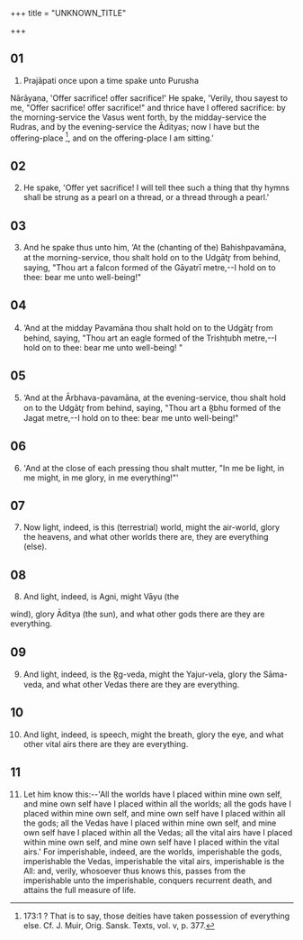 +++
title = "UNKNOWN_TITLE"

+++


## 01
1. Prajāpati once upon a time spake unto Purusha

 Nārāyaṇa, 'Offer sacrifice! offer sacrifice!' He spake, 'Verily, thou sayest to me, "Offer sacrifice! offer sacrifice!" and thrice have I offered sacrifice: by the morning-service the Vasus went forth, by the midday-service the Rudras, and by the evening-service the Ādityas; now I have but the offering-place [^egg_498], and on the offering-place I am sitting.'

[^egg_498]: 173:1 ? That is to say, those deities have taken possession of everything else. Cf. J. Muir, Orig. Sansk. Texts, vol. v, p. 377.

## 02
2. He spake, 'Offer yet sacrifice! I will tell thee such a thing that thy hymns shall be strung as a pearl on a thread, or a thread through a pearl.'

## 03
3. And he spake thus unto him, ‘At the (chanting of the) Bahishpavamāna, at the morning-service, thou shalt hold on to the Udgātr̥ from behind, saying, "Thou art a falcon formed of the Gāyatrī metre,--I hold on to thee: bear me unto well-being!"

## 04
4. ‘And at the midday Pavamāna thou shalt hold on to the Udgātr̥ from behind, saying, "Thou art an eagle formed of the Trishṭubh metre,--I hold on to thee: bear me unto well-being! "

## 05
5. ‘And at the Ārbhava-pavamāna, at the evening-service, thou shalt hold on to the Udgātr̥ from behind, saying, "Thou art a R̥bhu formed of the Jagat metre,--I hold on to thee: bear me unto well-being!"

## 06
6. 'And at the close of each pressing thou shalt mutter, "In me be light, in me might, in me glory, in me everything!"'

## 07
7. Now light, indeed, is this (terrestrial) world, might the air-world, glory the heavens, and what other worlds there are, they are everything (else).

## 08
8. And light, indeed, is Agni, might Vāyu (the

wind), glory Āditya (the sun), and what other gods there are they are everything.

## 09
9. And light, indeed, is the R̥g-veda, might the Yajur-vela, glory the Sāma-veda, and what other Vedas there are they are everything.

## 10
10. And light, indeed, is speech, might the breath, glory the eye, and what other vital airs there are they are everything.

## 11
11. Let him know this:--'All the worlds have I placed within mine own self, and mine own self have I placed within all the worlds; all the gods have I placed within mine own self, and mine own self have I placed within all the gods; all the Vedas have I placed within mine own self, and mine own self have I placed within all the Vedas; all the vital airs have I placed within mine own self, and mine own self have I placed within the vital airs.' For imperishable, indeed, are the worlds, imperishable the gods, imperishable the Vedas, imperishable the vital airs, imperishable is the All: and, verily, whosoever thus knows this, passes from the imperishable unto the imperishable, conquers recurrent death, and attains the full measure of life.

